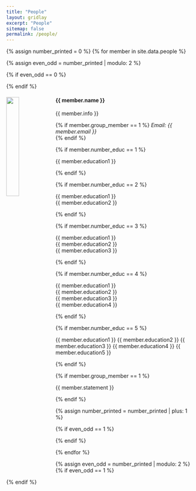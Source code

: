```yaml
---
title: "People"
layout: gridlay
excerpt: "People"
sitemap: false
permalink: /people/
---
```


{% assign number_printed = 0 %}
{% for member in site.data.people %}

{% assign even_odd = number_printed | modulo: 2 %}

{% if even_odd == 0 %}
<div class="row">
{% endif %}

<div class="col-sm-6 clearfix">
  <img src="{{ site.url }}{{ site.baseurl }}/images/peopic/{{ member.photo }}" class="img-responsive" width="26%" style="float: left" />
  <h4>{{ member.name }}</h4>
  {{ member.info }}<br>
  
  {% if member.group_member == 1 %}
  <i>Email: {{ member.email }}</i><br>
  {% endif %}

  {% if member.number_educ == 1 %}
  <p>
  {{ member.education1 }} <br>
  </p>
  {% endif %}
  
  {% if member.number_educ == 2 %}
  <p>
  {{ member.education1 }} <br>
  {{ member.education2 }} <br>
  </p>
  {% endif %}
  
  {% if member.number_educ == 3 %}
  <p>
  {{ member.education1 }} <br>
  {{ member.education2 }} <br>
  {{ member.education3 }} <br>
  </p>
  {% endif %}
  
  {% if member.number_educ == 4 %}
  <p>
  {{ member.education1 }} <br>
  {{ member.education2 }} <br>
  {{ member.education3 }} <br>
  {{ member.education4 }} <br>
  </p>
  {% endif %}
  
  {% if member.number_educ == 5 %}
  <p>
  {{ member.education1 }}  
  {{ member.education2 }}  
  {{ member.education3 }}  
  {{ member.education4 }}  
  {{ member.education5 }}
  </p>
  {% endif %}
  
  {% if member.group_member == 1 %}
  <p>{{ member.statement }} </p>
  {% endif %}

</div>

{% assign number_printed = number_printed | plus: 1 %}

{% if even_odd == 1 %}
</div>
{% endif %}

{% endfor %}

{% assign even_odd = number_printed | modulo: 2 %}
{% if even_odd == 1 %}
</div>
{% endif %}
